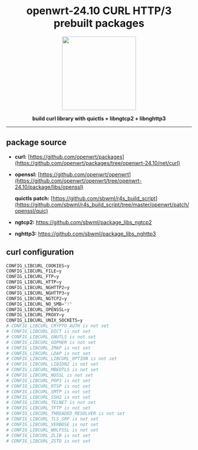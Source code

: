 <h1 align="center">openwrt-24.10 CURL HTTP/3 prebuilt packages</h1>
<p align="center">
  <img width="200" src="https://camo.githubusercontent.com/dbd28ee76842c78a7114d06a44fb14d70ef6a9892463de18b3602ae14854e5e4/68747470733a2f2f6375726c2e73652f6c6f676f2f6375726c2d6c6f676f2e737667" />
</p>
<p align="center">
  <b>build curl library with quictls + libngtcp2 + libnghttp3</b>
</p>

-----------

## package source

- **curl:** [https://github.com/openwrt/packages](https://github.com/openwrt/packages/tree/openwrt-24.10/net/curl)
- **openssl:** [https://github.com/openwrt/openwrt](https://github.com/openwrt/openwrt/tree/openwrt-24.10/package/libs/openssl)
  
  **quictls patch:** [https://github.com/sbwml/r4s_build_script](https://github.com/sbwml/r4s_build_script/tree/master/openwrt/patch/openssl/quic)
  
- **ngtcp2:** https://github.com/sbwml/package_libs_ngtcp2
- **nghttp3:** https://github.com/sbwml/package_libs_nghttp3

## curl configuration

```py
CONFIG_LIBCURL_COOKIES=y
CONFIG_LIBCURL_FILE=y
CONFIG_LIBCURL_FTP=y
CONFIG_LIBCURL_HTTP=y
CONFIG_LIBCURL_NGHTTP2=y
CONFIG_LIBCURL_NGHTTP3=y
CONFIG_LIBCURL_NGTCP2=y
CONFIG_LIBCURL_NO_SMB="!"
CONFIG_LIBCURL_OPENSSL=y
CONFIG_LIBCURL_PROXY=y
CONFIG_LIBCURL_UNIX_SOCKETS=y
# CONFIG_LIBCURL_CRYPTO_AUTH is not set
# CONFIG_LIBCURL_DICT is not set
# CONFIG_LIBCURL_GNUTLS is not set
# CONFIG_LIBCURL_GOPHER is not set
# CONFIG_LIBCURL_IMAP is not set
# CONFIG_LIBCURL_LDAP is not set
# CONFIG_LIBCURL_LIBCURL_OPTION is not set
# CONFIG_LIBCURL_LIBIDN2 is not set
# CONFIG_LIBCURL_MBEDTLS is not set
# CONFIG_LIBCURL_NOSSL is not set
# CONFIG_LIBCURL_POP3 is not set
# CONFIG_LIBCURL_RTSP is not set
# CONFIG_LIBCURL_SMTP is not set
# CONFIG_LIBCURL_SSH2 is not set
# CONFIG_LIBCURL_TELNET is not set
# CONFIG_LIBCURL_TFTP is not set
# CONFIG_LIBCURL_THREADED_RESOLVER is not set
# CONFIG_LIBCURL_TLS_SRP is not set
# CONFIG_LIBCURL_VERBOSE is not set
# CONFIG_LIBCURL_WOLFSSL is not set
# CONFIG_LIBCURL_ZLIB is not set
# CONFIG_LIBCURL_ZSTD is not set
```
